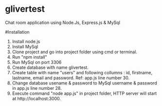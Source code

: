# glivertest
Chat room application using Node.Js, 
Express.js & MySql

#Installation
1. Install node.js
2. Install MySql
3. Clone project and go into project folder using cmd or terminal.
4. Run "npm install"
5. Run MySql on port 3306
6. Create database with name glivertest.
7. Create table with name "users" and following collumns : id, firstname, lastname, email and password. Ref: app.js line number 30. 
8. Change database usename & password to MySql username & password in app.js line number 28.
9. Execute command "node app.js" in project folder, HTTP server will start at http://localhost:3000.


